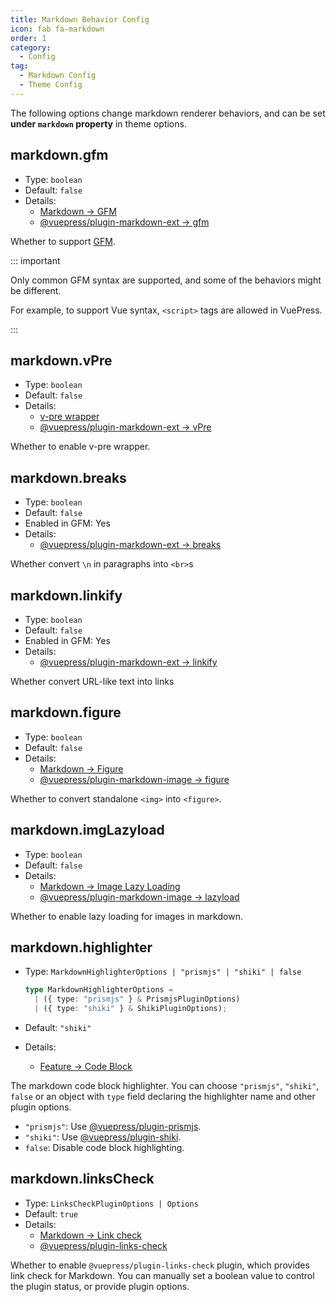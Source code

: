 ```yaml
---
title: Markdown Behavior Config
icon: fab fa-markdown
order: 1
category:
  - Config
tag:
  - Markdown Config
  - Theme Config
---
```


The following options change markdown renderer behaviors, and can be set **under `markdown` property** in theme options.

<!-- more -->

## markdown.gfm

- Type: `boolean`
- Default: `false`
- Details:
  - [Markdown → GFM](../../guide/markdown/others.md#gfm)
  - [@vuepress/plugin-markdown-ext → gfm][gfm]

Whether to support [GFM](https://github.github.com/gfm/).

::: important

Only common GFM syntax are supported, and some of the behaviors might be different.

For example, to support Vue syntax, `<script>` tags are allowed
in VuePress.

:::

## markdown.vPre

- Type: `boolean`
- Default: `false`
- Details:
  - [v-pre wrapper](../../guide/markdown/others.md#v-pre)
  - [@vuepress/plugin-markdown-ext → vPre][vPre]

Whether to enable v-pre wrapper.

## markdown.breaks

- Type: `boolean`
- Default: `false`
- Enabled in GFM: Yes
- Details:
  - [@vuepress/plugin-markdown-ext → breaks][breaks]

Whether convert `\n` in paragraphs into `<br>`s

## markdown.linkify

- Type: `boolean`
- Default: `false`
- Enabled in GFM: Yes
- Details:
  - [@vuepress/plugin-markdown-ext → linkify][linkify]

Whether convert URL-like text into links

## markdown.figure

- Type: `boolean`
- Default: `false`
- Details:
  - [Markdown → Figure](../../guide/markdown/grammar/image.md#figure)
  - [@vuepress/plugin-markdown-image → figure][figure]

Whether to convert standalone `<img>` into `<figure>`.

## markdown.imgLazyload

- Type: `boolean`
- Default: `false`
- Details:
  - [Markdown → Image Lazy Loading](../../guide/markdown/grammar/image.md#image-lazyload)
  - [@vuepress/plugin-markdown-image → lazyload][lazyload]

Whether to enable lazy loading for images in markdown.

## markdown.highlighter

- Type: `MarkdownHighlighterOptions | "prismjs" | "shiki" | false`

  ```ts
  type MarkdownHighlighterOptions =
    | ({ type: "prismjs" } & PrismjsPluginOptions)
    | ({ type: "shiki" } & ShikiPluginOptions);
  ```

- Default: `"shiki"`

- Details:
  - [Feature → Code Block](../../guide/markdown/code/fence.md)

The markdown code block highlighter. You can choose `"prismjs"`, `"shiki"`, `false` or an object with `type` field declaring the highlighter name and other plugin options.

- `"prismjs"`: Use [@vuepress/plugin-prismjs][prismjs].
- `"shiki"`: Use [@vuepress/plugin-shiki][shiki].
- `false`: Disable code block highlighting.

## markdown.linksCheck <Badge text="Enabled by default" />

- Type: `LinksCheckPluginOptions | Options`
- Default: `true`
- Details:
  - [Markdown → Link check](../../guide/markdown/others.md#link-check)
  - [@vuepress/plugin-links-check][links-check]

Whether to enable `@vuepress/plugin-links-check` plugin, which provides link check for Markdown. You can manually set a boolean value to control the plugin status, or provide plugin options.

[links-check]: https://ecosystem.vuejs.press/plugins/markdown/links-check.html#options
[breaks]: https://ecosystem.vuejs.press/plugins/markdown/markdown-ext.html#breaks
[linkify]: https://ecosystem.vuejs.press/plugins/markdown/markdown-ext.html#linkify
[gfm]: https://ecosystem.vuejs.press/plugins/markdown/markdown-ext.html#gfm
[figure]: https://ecosystem.vuejs.press/plugins/markdown/markdown-image.html#figure
[lazyload]: https://ecosystem.vuejs.press/plugins/markdown/markdown-image.html#lazyload
[vPre]: https://ecosystem.vuejs.press/plugins/markdown/markdown-ext.html#vPre
[prismjs]: https://ecosystem.vuejs.press/plugins/markdown/prismjs.html
[shiki]: https://ecosystem.vuejs.press/plugins/markdown/shiki.html
